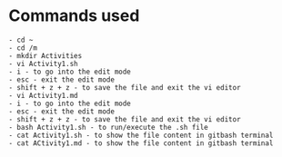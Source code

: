 # Commands used
	- cd ~
	- cd /m
	- mkdir Activities
	- vi Activity1.sh
	- i - to go into the edit mode
	- esc - exit the edit mode
	- shift + z + z - to save the file and exit the vi editor
	- vi Activity1.md
	- i - to go into the edit mode
	- esc - exit the edit mode
	- shift + z + z - to save the file and exit the vi editor
	- bash Activity1.sh - to run/execute the .sh file
	- cat Activity1.sh - to show the file content in gitbash terminal
	- cat ACtivity1.md - to show the file content in gitbash terminal
